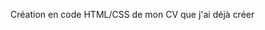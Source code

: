 <p>Création en code HTML/CSS de mon CV que j'ai déjà créer</p>
<p style="text-align: center>↓↓↓↓↓</p>
<a href="https://zupimages.net/viewer.php?id=19/50/39db.jpg"><img src="https://zupimages.net/up/19/50/39db.jpg" alt="" /></a>
